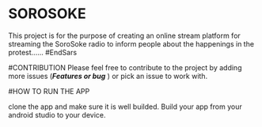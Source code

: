 # SOROSOKE
This project is for the purpose of creating an online stream platform for streaming the SoroSoke radio to inform people about the happenings in the protest...... #EndSars

#CONTRIBUTION
Please feel free to contribute to the project by adding more issues (***Features or bug*** ) or pick an issue to work with.

#HOW TO RUN THE APP

clone the app and make sure it is well builded. 
Build your app from your android studio to your device. 
